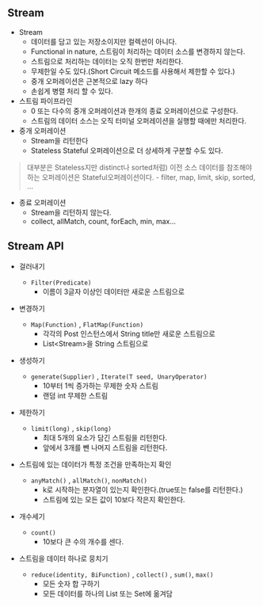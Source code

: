 ## Stream

- Stream
    - 데이터를 담고 있는 저장소이지만 컬렉션이 아니다.
    - Functional in nature, 스트림이 처리하는 데이터 소스를 변경하지 않는다.
    - 스트림으로 처리하는 데이터는 오직 한번만 처리한다.
    - 무제한일 수도 있다.(Short Circuit 메소드를 사용해서 제한할 수 있다.)
    - 중개 오퍼레이션은 근본적으로 lazy 하다
    - 손쉽게 병렬 처리 할 수 있다.
- 스트림 파이프라인
    - 0 또는 다수의 중개 오퍼레이션과 한개의 종료 오퍼레이션으로 구성한다.
    - 스트림의 데이터 소스는 오직 터미널 오퍼레이션을 실행할 때에만 처리한다.
- 중개 오퍼레이션
    - Stream을 리턴한다
    - Stateless Stateful 오퍼레이션으로 더 상세하게 구분할 수도 있다.
> 대부분은 Stateless지만 distinct나 sorted처럼)
    이전 소스 데이터를 참조해야하는 오퍼레이션은 Stateful오퍼레이션이다. 
    - filter, map, limit, skip, sorted, ...
- 종료 오퍼레이션
    - Stream을 리턴하지 않는다.
    - collect, allMatch, count, forEach, min, max...

## Stream API

- 걸러내기
    - `Filter(Predicate)`
        - 이름이 3글자 이상인 데이터만 새로운 스트림으로
- 변경하기
    - `Map(Function)` , `FlatMap(Function)`
        - 각각의 Post 인스턴스에서 String title만 새로운 스트림으로
        - List<Stream<String>>을 String 스트림으로
- 생성하기
    - `generate(Supplier)` , `Iterate(T seed, UnaryOperator)`
        - 10부터 1씩 증가하는 무제한 숫자 스트림
        - 랜덤 int 무제한 스트림
- 제한하기
    - `limit(long)` , `skip(long)`
        - 최대 5개의 요소가 담긴 스트림을 리턴한다.
        - 앞에서 3개를 뺀 나머지 스트림을 리턴한다.

- 스트림에 있는 데이터가 특정 조건을 만족하는지 확인
    - `anyMatch()` , `allMatch()`, `nonMatch()`
        - k로 시작하는 분자열이 있는지 확인한다.(true또는 false를 리턴한다.)
        - 스트림에 있는 모든 값이 10보다 작은지 확인한다.
- 개수세기
    - `count()`
        - 10보다 큰 수의 개수를 센다.
- 스트림을 데이터 하나로 뭉치기
    - `reduce(identity, BiFunction)` , `collect()` , `sum()`, `max()`
        - 모든 숫자 합 구하기
        - 모든 데이터를 하나의 List 또는 Set에 옮겨담